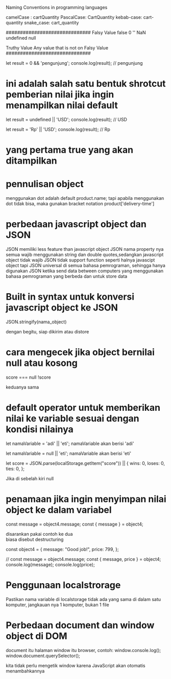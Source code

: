 Naming Conventions in programming languages

camelCase : cartQuantity
PascalCase: CartQuantity
kebab-case: cart-quantity
snake_case: cart_quantity

##############################
Falsy Value
false 0 '' NaN undefined null

Truthy Value
Any value that is not on Falsy Value
##############################

let result = 0 && 'pengunjung';
console.log(result); // pengunjung

# ini adalah salah satu bentuk shrotcut pemberian nilai jika ingin menampilkan nilai default

let result = undefined || 'USD';
console.log(result); // USD

let result = 'Rp' || 'USD';
console.log(result); // Rp

# yang pertama true yang akan ditampilkan

# pennulisan object

menggunakan dot adalah default
product.name;
tapi apabila menggunakan dot tidak bisa, maka gunakan bracket notation
product['delivery-time']

# perbedaan javascript object dan JSON

JSON memiliki less feature than javascript object
JSON nama property nya semua wajib menggunakan string dan double quotes,sedangkan javascript object tidak wajib
JSON tidak support function seperti halnya javascipt object
tapi JSON universal di semua bahasa pemrograman, sehingga hanya digunakan JSON ketika send data between computers yang menggunakan bahasa pemrograman yang berbeda dan untuk store data

# Built in syntax untuk konversi javascript object ke JSON

JSON.stringify(nama_object)

dengan begitu, siap dikirim atau distore

# cara mengecek jika object bernilai null atau kosong

score === null
!score

keduanya sama

# default operator untuk memberikan nilai ke variable sesuai dengan kondisi nilainya

let namaVariable = 'adi' || 'eti';
namaVariable akan berisi 'adi'

let namaVariable = null || 'eti';
namaVariable akan berisi 'eti'

let score = JSON.parse(localStorage.getItem("score")) || {
wins: 0,
loses: 0,
ties: 0,
};

Jika di sebelah kiri null

# penamaan jika ingin menyimpan nilai object ke dalam variabel

const message = object4.message;
const { message } = object4;

disarankan pakai contoh ke dua \
biasa disebut destructuring

const object4 = {
message: "Good job!",
price: 799,
};

// const message = object4.message;
const { message, price } = object4;
console.log(message);
console.log(price);

# Penggunaan localstrorage

Pastikan nama variable di localstorage tidak ada yang sama di dalam satu komputer, jangkauan nya 1 komputer, bukan 1 file


# Perbedaan document dan window object di DOM
document itu halaman
window itu browser, contoh: window.console.log();
window.document.querySelector();

kita tidak perlu mengetik window karena JavaScript akan otomatis menambahkannya
                            